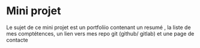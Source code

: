 # Mini projet 

Le sujet de ce mini projet est un portfoliio contenant un resumé , la liste de mes comptétences, un lien vers mes repo git (github/ gitlab) et une page de contacte 